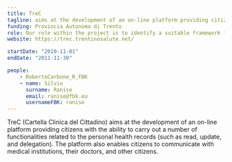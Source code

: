 ```yaml
---
title: TreC
tagline: aims at the development of an on-line platform providing citizens with the ability to carry out a number of functionalities related to the personal health records (such as read, update, and delegation). The platform also enables citizens to communicate with medical institutions, their doctors, and other citizens.
funding: Provincia Autonoma di Trento
role: Our role within the project is to identify a suitable framework for the specification and enforcement of the security policies of TreC.
website: https://trec.trentinosalute.net/

startDate: "2010-11-01"
endDate: "2011-11-30"

people:
    - RobertoCarbone_R_FBK
    - name: Silvio
      surname: Ranise
      email: ranise@fbk.eu
      usernameFBK: ranise
---
```


TreC (Cartella Clinica del Cittadino) aims at the development of an on-line platform providing citizens with the ability to carry out a number of functionalities related to the personal health records (such as read, update, and delegation). The platform also enables citizens to communicate with medical institutions, their doctors, and other citizens.